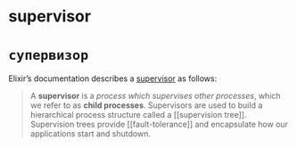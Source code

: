 # supervisor
# `супервизор`

Elixir’s documentation describes a [supervisor](https://hexdocs.pm/elixir/Supervisor.html) as follows:

> A **supervisor** is a *process which supervises other processes*, which we refer to as **child processes**. Supervisors are used to build a hierarchical process structure called a [[supervision tree]]. Supervision trees provide [[fault-tolerance]] and encapsulate how our applications start and shutdown.

